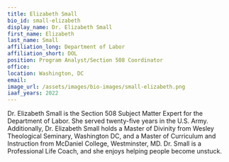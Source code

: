 ```yaml
---
title: Elizabeth Small
bio_id: small-elizabeth
display_name: Dr. Elizabeth Small
first_name: Elizabeth
last_name: Small
affiliation_long: Department of Labor
affiliation_short: DOL
position: Program Analyst/Section 508 Coordinator
office: 
location: Washington, DC
email: 
image_url: /assets/images/bio-images/small-elizabeth.png
iaaf_years: 2022
---
```

Dr. Elizabeth Small is the Section 508 Subject Matter Expert for the Department of Labor. She served twenty-five years in the U.S. Army. Additionally, Dr. Elizabeth Small holds a Master of Divinity from Wesley Theological Seminary, Washington DC, and a Master of Curriculum and Instruction from McDaniel College, Westminster, MD. Dr. Small is a Professional Life Coach, and she enjoys helping people become unstuck.
